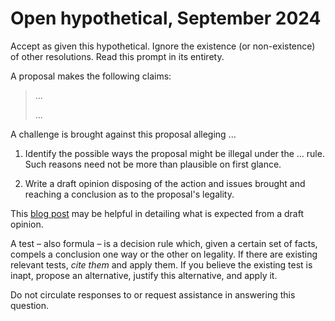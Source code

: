 Open hypothetical, September 2024
=================================

Accept as given this hypothetical. Ignore the existence (or non-existence) of other resolutions. Read this prompt in its entirety.

A proposal makes the following claims:

> ...
> 
> ...

A challenge is brought against this proposal alleging ...

1. Identify the possible ways the proposal might be illegal under the ... rule. Such reasons need not be more than plausible on first glance.

2. Write a draft opinion disposing of the action and issues brought and reaching a conclusion as to the proposal's legality.

This [blog post](https://imperiumanglorum.wordpress.com/2024/03/23/writing-gensec-opinions/) may be helpful in detailing what is expected from a draft opinion.

A test – also formula – is a decision rule which, given a certain set of facts, compels a conclusion one way or the other on legality. If there are existing relevant tests, _cite them_ and apply them. If you believe the existing test is inapt, propose an alternative, justify this alternative, and apply it.

Do not circulate responses to or request assistance in answering this question.
